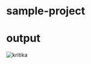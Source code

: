 # sample-project

# output

![kritika](https://github.com/misskritikarajput/sample-project/assets/127962807/19ee3867-6861-429b-9479-3d513eecbbb7)
